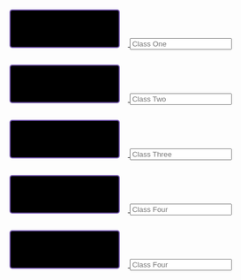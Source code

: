 <html>
<div class="div">
<a href="http://davidvasilev1.github.io/leuck-copy/calc">
   <button class="button" id="calc" type="button"></button>
</a>
<input placeholder="Class One" type="text" id="class1">
<a href="https://davidvasilev1.github.io/leuck-copy/bio">
   <button class="button" id="bio" type="button"></button>
</a>
<input placeholder="Class Two" type="text" id="class2">
<a href="https://davidvasilev1.github.io/leuck-copy/poe">
   <button class="button" id="poe" type="button"></button>
</a>
<input placeholder="Class Three" type="text" id="class3">
<a href="https://davidvasilev1.github.io/leuck-copy/csp">
   <button class="button" id="csp" type="button"></button>
</a>
<input placeholder="Class Four" type="text" id="class4">
<a href="https://davidvasilev1.github.io/leuck-copy/ush">
   <button class="button" id="ush" type="button"></button>
</a>
<input placeholder="Class Four" type="text" id="class5">
</div>
<style>
.class{
   color: #A881F7;
   border: 2px #795db3 solid;
   border-radius: 2px;
   font-size: 15px;
   width: 200px;
   height:45px;
}
.button{
   margin: 15px;
   color: #A881F7;
   background-color: black;
   border: 2px #795db3 solid;
   border-radius: 5px;
   font-size:20px;
   width:200px;
   height:70px;
   color:#A881F7;
}
.div{
   text-align: center;
}
</style>
<script>
let data = document.getElementById("class1").map(e => e.value.split(" "));
localStorage.setItem("h", JSON.stringify(data))
document.getElementById("class1").value = document.getElementById("calc").innerHTML
let data2 = document.getElementById("class2").map(e => e.value.split(" "));
localStorage.setItem("i", JSON.stringify(data2))
document.getElementById("class2").value = document.getElementById("bio").innerHTML
let data3 = document.getElementById("class3").map(e => e.value.split(" "));
localStorage.setItem("j", JSON.stringify(data3))
document.getElementById("class3").value = document.getElementById("poe").innerHTML
let data4 = document.getElementById("class4").map(e => e.value.split(" "));
localStorage.setItem("k", JSON.stringify(data4))
document.getElementById("class4").value = document.getElementById("csp").innerHTML
let data5 = document.getElementById("class5").map(e => e.value.split(" "));
localStorage.setItem("k", JSON.stringify(data5))
document.getElementById("class5").value = document.getElementById("ush").innerHTML
</script>
</html>